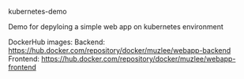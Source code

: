 kubernetes-demo

Demo for depyloing a simple web app on kubernetes environment

DockerHub images:
    Backend: https://hub.docker.com/repository/docker/muzlee/webapp-backend
    Frontend: https://hub.docker.com/repository/docker/muzlee/webapp-frontend
